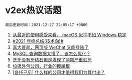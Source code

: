# v2ex热议话题

`最后更新时间：2021-12-27 22:05:17 +0800`

1. [从最近的使用感受来看， macOS 似乎不如 Windows 稳定](https://www.v2ex.com/t/824535)
1. [#2021 年终总结(技术向)#](https://www.v2ex.com/t/824577)
1. [喜大普奔，网页版 WeChat 又能登陆了](https://www.v2ex.com/t/824561)
1. [MySQL 查询数据太慢了，该怎么优化？](https://www.v2ex.com/t/824655)
1. [洗牙没有牙结石但是发现了两颗严重蛀牙](https://www.v2ex.com/t/824673)
1. [垃圾外包公司，行业的搅屎棍](https://www.v2ex.com/t/824654)
1. [[各抒己见] 什么样的公司才值得我们为其付出？](https://www.v2ex.com/t/824644)

